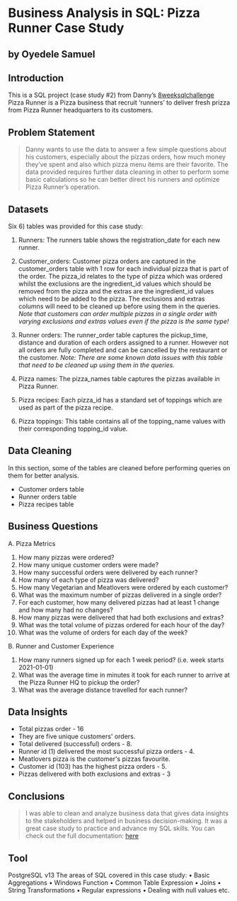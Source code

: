 # Business Analysis in SQL: Pizza Runner Case Study

## by Oyedele Samuel

## Introduction
This is a SQL project (case study #2) from Danny’s <a href = "https://8weeksqlchallenge.com/case-study-2/"> 8weeksqlchallenge </a>
Pizza Runner is a Pizza business that recruit ‘runners’ to deliver fresh prizza from Pizza Runner headquarters to its customers.

## Problem Statement
> Danny wants to use the data to answer a few simple questions about his customers, especially about the pizzas orders, how much money they’ve spent and also which pizza menu items are their favorite.
> The data provided requires further data cleaning in other to perform some basic calculations so he can better direct his runners and optimize Pizza Runner’s operation.

## Datasets
Six 6) tables was provided for this case study:
1.	Runners: The runners table shows the registration_date for each new runner.
   
2.	Customer_orders: Customer pizza orders are captured in the customer_orders table with 1 row for each individual pizza that is part of the order.
The pizza_id relates to the type of pizza which was ordered whilst the exclusions are the ingredient_id values which should be removed from the pizza and the extras are the ingredient_id values which need to be added to the pizza.
The exclusions and extras columns will need to be cleaned up before using them in the queries.
<i> Note that customers can order multiple pizzas in a single order with varying exclusions and extras values even if the pizza is the same type!</i>

3.	Runner orders:  The runner_order table captures the pickup_time, distance and duration of each orders assigned to a runner. However not all orders are fully completed and can be cancelled by the restaurant or the customer.
<i>Note: There are some known data issues with this table that need to be cleaned up using them in the queries.</i>

4.	Pizza names: The pizza_names table captures the pizzas available in Pizza Runner.
   
5.	Pizza recipes: Each pizza_id has a standard set of toppings which are used as part of the pizza recipe.
   
6.	Pizza toppings: This table contains all of the topping_name values with their corresponding topping_id value.

## Data Cleaning
In this section, some of the tables are cleaned before performing queries on them for better analysis.
- Customer orders table
- Runner orders table
- Pizza recipes table

## Business Questions

A. Pizza Metrics
1.	How many pizzas were ordered?
2.	How many unique customer orders were made?
3.	How many successful orders were delivered by each runner?
4.	How many of each type of pizza was delivered?
5.	How many Vegetarian and Meatlovers were ordered by each customer?
6.	What was the maximum number of pizzas delivered in a single order?
7.	For each customer, how many delivered pizzas had at least 1 change and how many had no changes?
8.	How many pizzas were delivered that had both exclusions and extras?
9.	What was the total volume of pizzas ordered for each hour of the day?
10.	What was the volume of orders for each day of the week?

B. Runner and Customer Experience
1.	How many runners signed up for each 1 week period? (i.e. week starts 2021-01-01)
2.	What was the average time in minutes it took for each runner to arrive at the Pizza Runner HQ to pickup the order?
3.	What was the average distance travelled for each runner?

## Data Insights
- Total pizzas order - 16
- They are five unique customers' orders.
- Total delivered (successful) orders - 8.
- Runner id (1) delivered the most successful pizza orders - 4.
- Meatlovers pizza is the customer's pizzas favourite.
- Customer id (103) has the highest pizza orders - 5.
- Pizzas delivered with both exclusions and extras - 3

## Conclusions
> I was able to clean and analyze business data that gives data insights to the stakeholders and helped in business decision-making. It was a great case study to practice and advance my SQL skills.
> You can check out the full documentation: <a href="https://medium.com/@samueloyedele/business-analysis-in-sql-pizza-runner-sql-case-study-212a2b9f6850">here</a>

## Tool
PostgreSQL v13
The areas of SQL covered in this case study:
•	Basic Aggregations
•	Windows Function
•	Common Table Expression
•	Joins
•	String Transformations
•	Regular expressions
•	Dealing with null values etc. 

